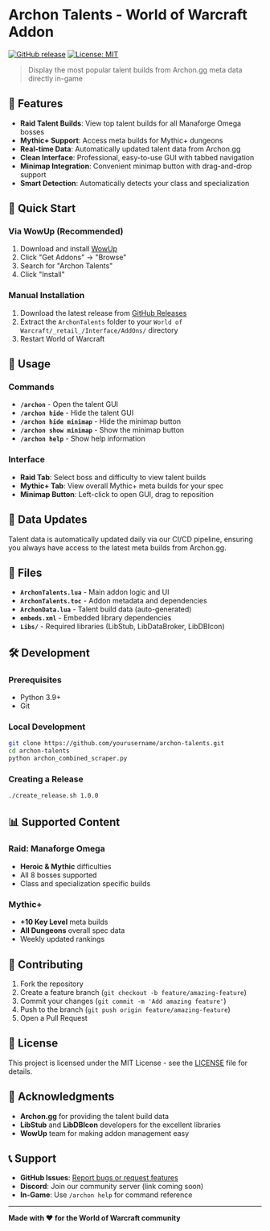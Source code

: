 # Archon Talents - World of Warcraft Addon

[![GitHub release](https://img.shields.io/github/v/release/yourusername/archon-talents)](https://github.com/yourusername/archon-talents/releases)
[![License: MIT](https://img.shields.io/badge/License-MIT-yellow.svg)](https://opensource.org/licenses/MIT)

> Display the most popular talent builds from Archon.gg meta data directly in-game

## 🎯 Features

- **Raid Talent Builds**: View top talent builds for all Manaforge Omega bosses
- **Mythic+ Support**: Access meta builds for Mythic+ dungeons
- **Real-time Data**: Automatically updated talent data from Archon.gg
- **Clean Interface**: Professional, easy-to-use GUI with tabbed navigation
- **Minimap Integration**: Convenient minimap button with drag-and-drop support
- **Smart Detection**: Automatically detects your class and specialization

## 🚀 Quick Start

### Via WowUp (Recommended)
1. Download and install [WowUp](https://wowup.io/)
2. Click "Get Addons" → "Browse"
3. Search for "Archon Talents"
4. Click "Install"

### Manual Installation
1. Download the latest release from [GitHub Releases](https://github.com/yourusername/archon-talents/releases)
2. Extract the `ArchonTalents` folder to your `World of Warcraft/_retail_/Interface/AddOns/` directory
3. Restart World of Warcraft

## 📱 Usage

### Commands
- **`/archon`** - Open the talent GUI
- **`/archon hide`** - Hide the talent GUI
- **`/archon hide minimap`** - Hide the minimap button
- **`/archon show minimap`** - Show the minimap button
- **`/archon help`** - Show help information

### Interface
- **Raid Tab**: Select boss and difficulty to view talent builds
- **Mythic+ Tab**: View overall Mythic+ meta builds for your spec
- **Minimap Button**: Left-click to open GUI, drag to reposition

## 🔄 Data Updates

Talent data is automatically updated daily via our CI/CD pipeline, ensuring you always have access to the latest meta builds from Archon.gg.

## 📁 Files

- **`ArchonTalents.lua`** - Main addon logic and UI
- **`ArchonTalents.toc`** - Addon metadata and dependencies
- **`ArchonData.lua`** - Talent build data (auto-generated)
- **`embeds.xml`** - Embedded library dependencies
- **`Libs/`** - Required libraries (LibStub, LibDataBroker, LibDBIcon)

## 🛠️ Development

### Prerequisites
- Python 3.9+
- Git

### Local Development
```bash
git clone https://github.com/yourusername/archon-talents.git
cd archon-talents
python archon_combined_scraper.py
```

### Creating a Release
```bash
./create_release.sh 1.0.0
```

## 📊 Supported Content

### Raid: Manaforge Omega
- **Heroic & Mythic** difficulties
- All 8 bosses supported
- Class and specialization specific builds

### Mythic+
- **+10 Key Level** meta builds
- **All Dungeons** overall spec data
- Weekly updated rankings

## 🤝 Contributing

1. Fork the repository
2. Create a feature branch (`git checkout -b feature/amazing-feature`)
3. Commit your changes (`git commit -m 'Add amazing feature'`)
4. Push to the branch (`git push origin feature/amazing-feature`)
5. Open a Pull Request

## 📄 License

This project is licensed under the MIT License - see the [LICENSE](LICENSE) file for details.

## 🙏 Acknowledgments

- **Archon.gg** for providing the talent build data
- **LibStub** and **LibDBIcon** developers for the excellent libraries
- **WowUp** team for making addon management easy

## 📞 Support

- **GitHub Issues**: [Report bugs or request features](https://github.com/yourusername/archon-talents/issues)
- **Discord**: Join our community server (link coming soon)
- **In-Game**: Use `/archon help` for command reference

---

**Made with ❤️ for the World of Warcraft community**

